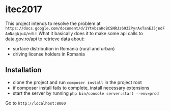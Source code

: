 # itec2017

This project intends to resolve the problem at ```https://docs.google.com/document/d/1YtvbzaKcBCSNRJz693ZPyrAxTanEJ5jndFAnNagAju4/edit```
What it basically does it to make some api calls to data.gov.ro/api to retrieve data about:
* surface distribution in Romania (rural and urban)
* driving license holders in Romania

## Installation
* clone the project and run ```composer install``` in the project root
* if composer install fails to complete, install necessary extensions
* start the server by running ```php bin/console server:start --env=prod```
 
 Go to ```http://localhost:8000```